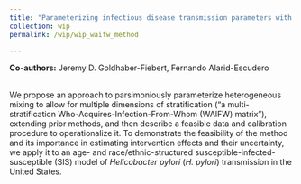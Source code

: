 ```yaml
---
title: "Parameterizing infectious disease transmission parameters with subgroup-level stratifications: An application in *Helicobacter pylori* transmission in the United States"
collection: wip
permalink: /wip/wip_waifw_method

---
```

<b>Co-authors:</b> Jeremy D. Goldhaber-Fiebert, Fernando Alarid-Escudero <br> <br>

We propose an approach to parsimoniously parameterize heterogeneous mixing to allow for multiple dimensions of stratification (“a multi-stratification Who-Acquires-Infection-From-Whom (WAIFW) matrix”), extending prior methods, and then describe a feasible data and calibration procedure to operationalize it. To demonstrate the feasibility of the method and its importance in estimating intervention effects and their uncertainty, we apply it to an age- and race/ethnic-structured susceptible-infected-susceptible (SIS) model of <i>Helicobacter pylori</i> (<i>H. pylori</i>) transmission in the United States. 
